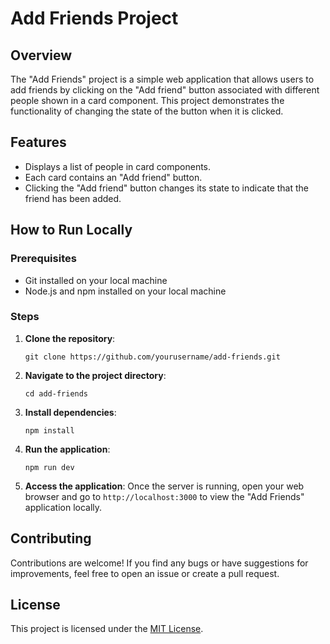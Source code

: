 # Add Friends Project

## Overview
The "Add Friends" project is a simple web application that allows users to add friends by clicking on the "Add friend" button associated with different people shown in a card component. This project demonstrates the functionality of changing the state of the button when it is clicked.

## Features
- Displays a list of people in card components.
- Each card contains an "Add friend" button.
- Clicking the "Add friend" button changes its state to indicate that the friend has been added.

## How to Run Locally

### Prerequisites
- Git installed on your local machine
- Node.js and npm installed on your local machine

### Steps
1. **Clone the repository**: 
   ```
   git clone https://github.com/yourusername/add-friends.git
   ```

2. **Navigate to the project directory**:
   ```
   cd add-friends
   ```

3. **Install dependencies**:
   ```
   npm install
   ```

4. **Run the application**:
   ```
   npm run dev
   ```

5. **Access the application**:
   Once the server is running, open your web browser and go to `http://localhost:3000` to view the "Add Friends" application locally.

## Contributing
Contributions are welcome! If you find any bugs or have suggestions for improvements, feel free to open an issue or create a pull request.

## License
This project is licensed under the [MIT License](LICENSE).